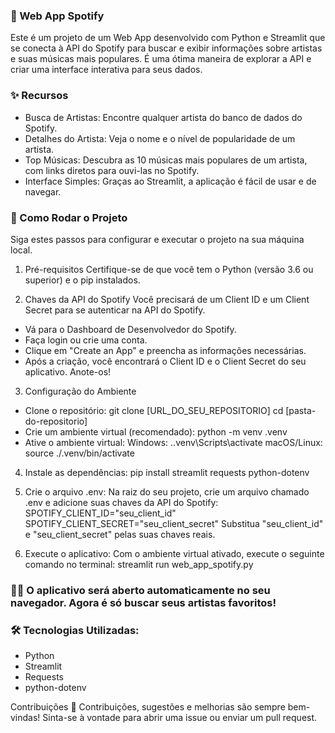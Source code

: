 ### 🎵 Web App Spotify
Este é um projeto de um Web App desenvolvido com Python e Streamlit que se conecta à API do Spotify para buscar e exibir informações sobre artistas e suas músicas mais populares. É uma ótima maneira de explorar a API e criar uma interface interativa para seus dados.

### ✨ Recursos 
- Busca de Artistas: Encontre qualquer artista do banco de dados do Spotify.
- Detalhes do Artista: Veja o nome e o nível de popularidade de um artista.
- Top Músicas: Descubra as 10 músicas mais populares de um artista, com links diretos para ouvi-las no Spotify.
- Interface Simples: Graças ao Streamlit, a aplicação é fácil de usar e de navegar.

### 🚀 Como Rodar o Projeto
Siga estes passos para configurar e executar o projeto na sua máquina local.

1. Pré-requisitos
Certifique-se de que você tem o Python (versão 3.6 ou superior) e o pip instalados.

2. Chaves da API do Spotify
Você precisará de um Client ID e um Client Secret para se autenticar na API do Spotify.
- Vá para o Dashboard de Desenvolvedor do Spotify.
- Faça login ou crie uma conta.
- Clique em "Create an App" e preencha as informações necessárias.
- Após a criação, você encontrará o Client ID e o Client Secret do seu aplicativo. Anote-os!

3. Configuração do Ambiente
- Clone o repositório:
git clone [URL_DO_SEU_REPOSITORIO]
cd [pasta-do-repositorio]
- Crie um ambiente virtual (recomendado):
python -m venv .venv
- Ative o ambiente virtual:
Windows: .\.venv\Scripts\activate
macOS/Linux: source ./.venv/bin/activate

4. Instale as dependências:
pip install streamlit requests python-dotenv

5. Crie o arquivo .env:
Na raiz do seu projeto, crie um arquivo chamado .env e adicione suas chaves da API do Spotify:
SPOTIFY_CLIENT_ID="seu_client_id"
SPOTIFY_CLIENT_SECRET="seu_client_secret"
Substitua "seu_client_id" e "seu_client_secret" pelas suas chaves reais.

6. Execute o aplicativo:
Com o ambiente virtual ativado, execute o seguinte comando no terminal:
streamlit run web_app_spotify.py

### 🎤🎸 O aplicativo será aberto automaticamente no seu navegador. Agora é só buscar seus artistas favoritos! 

### 🛠️ Tecnologias Utilizadas:
- Python
- Streamlit
- Requests
- python-dotenv

Contribuições 🤝
Contribuições, sugestões e melhorias são sempre bem-vindas! Sinta-se à vontade para abrir uma issue ou enviar um pull request.
